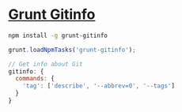 # [Grunt Gitinfo]()

```bash
npm install -g grunt-gitinfo
```

```js
grunt.loadNpmTasks('grunt-gitinfo');
```

```js
// Get info about Git
gitinfo: {
  commands: {
    'tag': ['describe', '--abbrev=0', '--tags']
  }
}
```
